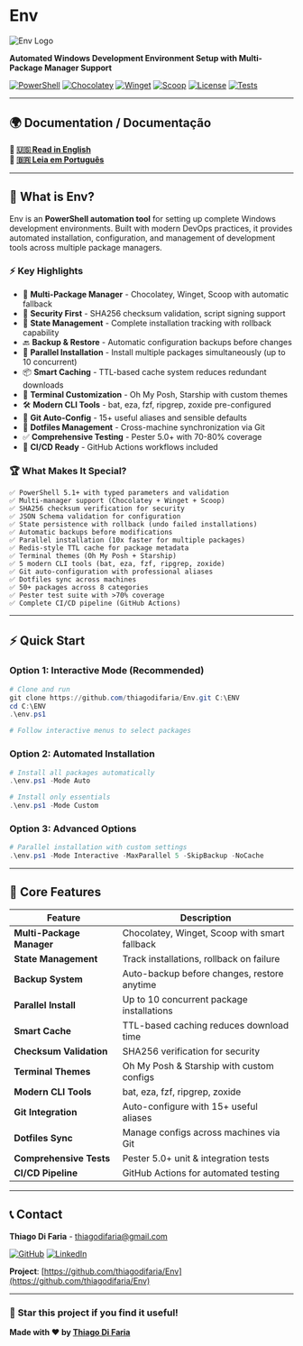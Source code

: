 # Env

![Env Logo](https://img.shields.io/badge/ENV-Windows%20Development%20Environment-0066cc?style=for-the-badge&logo=powershell)

**Automated Windows Development Environment Setup with Multi-Package Manager Support**

[![PowerShell](https://img.shields.io/badge/PowerShell-5.1+-5391FE?style=flat&logo=powershell&logoColor=white)](https://docs.microsoft.com/powershell)
[![Chocolatey](https://img.shields.io/badge/Chocolatey-Supported-80B5E3?style=flat&logo=chocolatey&logoColor=white)](https://chocolatey.org)
[![Winget](https://img.shields.io/badge/Winget-Supported-0078D4?style=flat&logo=microsoft&logoColor=white)](https://github.com/microsoft/winget-cli)
[![Scoop](https://img.shields.io/badge/Scoop-Supported-E05D44?style=flat)](https://scoop.sh)
[![License](https://img.shields.io/badge/License-MIT-green.svg?style=flat)](LICENSE)
[![Tests](https://img.shields.io/badge/Tests-Pester%205.0+-success?style=flat)]()

---

## 🌍 **Documentation / Documentação**

**📖 [🇺🇸 Read in English](README_EN.md)**  
**📖 [🇧🇷 Leia em Português](README_PT.md)**

---

## 🎯 What is Env?

Env is an **PowerShell automation tool** for setting up complete Windows development environments. Built with modern DevOps practices, it provides automated installation, configuration, and management of development tools across multiple package managers.

### ⚡ Key Highlights

- 🔄 **Multi-Package Manager** - Chocolatey, Winget, Scoop with automatic fallback
- 🔐 **Security First** - SHA256 checksum validation, script signing support
- 💾 **State Management** - Complete installation tracking with rollback capability
- 🔙 **Backup & Restore** - Automatic configuration backups before changes
- 🚀 **Parallel Installation** - Install multiple packages simultaneously (up to 10 concurrent)
- 📦 **Smart Caching** - TTL-based cache system reduces redundant downloads
- 🎨 **Terminal Customization** - Oh My Posh, Starship with custom themes
- 🛠️ **Modern CLI Tools** - bat, eza, fzf, ripgrep, zoxide pre-configured
- 🔧 **Git Auto-Config** - 15+ useful aliases and sensible defaults
- 📁 **Dotfiles Management** - Cross-machine synchronization via Git
- ✅ **Comprehensive Testing** - Pester 5.0+ with 70-80% coverage
- 🔄 **CI/CD Ready** - GitHub Actions workflows included

### 🏆 What Makes It Special?

```
✅ PowerShell 5.1+ with typed parameters and validation
✅ Multi-manager support (Chocolatey + Winget + Scoop)
✅ SHA256 checksum verification for security
✅ JSON Schema validation for configuration
✅ State persistence with rollback (undo failed installations)
✅ Automatic backups before modifications
✅ Parallel installation (10x faster for multiple packages)
✅ Redis-style TTL cache for package metadata
✅ Terminal themes (Oh My Posh + Starship)
✅ 5 modern CLI tools (bat, eza, fzf, ripgrep, zoxide)
✅ Git auto-configuration with professional aliases
✅ Dotfiles sync across machines
✅ 50+ packages across 8 categories
✅ Pester test suite with >70% coverage
✅ Complete CI/CD pipeline (GitHub Actions)
```

---

## ⚡ Quick Start

### Option 1: Interactive Mode (Recommended)

```powershell
# Clone and run
git clone https://github.com/thiagodifaria/Env.git C:\ENV
cd C:\ENV
.\env.ps1

# Follow interactive menus to select packages
```

### Option 2: Automated Installation

```powershell
# Install all packages automatically
.\env.ps1 -Mode Auto

# Install only essentials
.\env.ps1 -Mode Custom
```

### Option 3: Advanced Options

```powershell
# Parallel installation with custom settings
.\env.ps1 -Mode Interactive -MaxParallel 5 -SkipBackup -NoCache
```

---

## 🔧 Core Features

| Feature | Description |
|---------|-------------|
| **Multi-Package Manager** | Chocolatey, Winget, Scoop with smart fallback |
| **State Management** | Track installations, rollback on failure |
| **Backup System** | Auto-backup before changes, restore anytime |
| **Parallel Install** | Up to 10 concurrent package installations |
| **Smart Cache** | TTL-based caching reduces download time |
| **Checksum Validation** | SHA256 verification for security |
| **Terminal Themes** | Oh My Posh & Starship with custom configs |
| **Modern CLI Tools** | bat, eza, fzf, ripgrep, zoxide |
| **Git Integration** | Auto-configure with 15+ useful aliases |
| **Dotfiles Sync** | Manage configs across machines via Git |
| **Comprehensive Tests** | Pester 5.0+ unit & integration tests |
| **CI/CD Pipeline** | GitHub Actions for automated testing |

---

## 📞 Contact

**Thiago Di Faria** - thiagodifaria@gmail.com

[![GitHub](https://img.shields.io/badge/GitHub-@thiagodifaria-black?style=flat&logo=github)](https://github.com/thiagodifaria)
[![LinkedIn](https://img.shields.io/badge/LinkedIn-Thiago_Di_Faria-blue?style=flat&logo=linkedin)](https://linkedin.com/in/thiagodifaria)

**Project**: [https://github.com/thiagodifaria/Env](https://github.com/thiagodifaria/Env)

---

### 🌟 **Star this project if you find it useful!**

**Made with ❤️ by [Thiago Di Faria](https://github.com/thiagodifaria)**